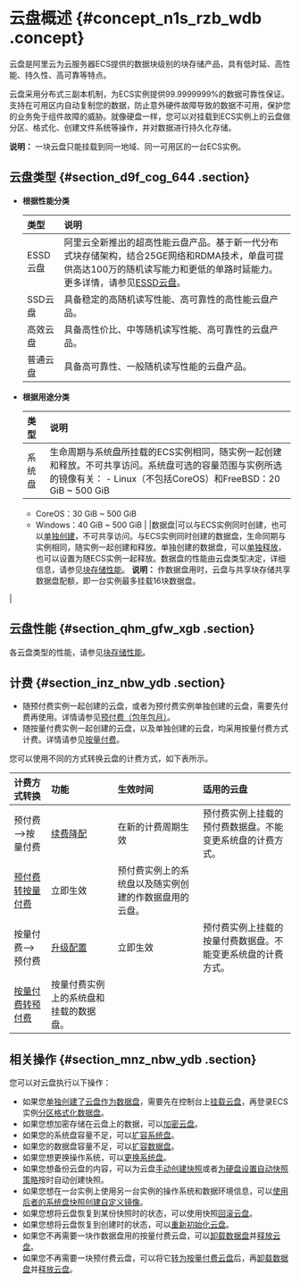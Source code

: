 # 云盘概述 {#concept_n1s_rzb_wdb .concept}

云盘是阿里云为云服务器ECS提供的数据块级别的块存储产品，具有低时延、高性能、持久性、高可靠等特点。

云盘采用分布式三副本机制，为ECS实例提供99.9999999%的数据可靠性保证。支持在可用区内自动复制您的数据，防止意外硬件故障导致的数据不可用，保护您的业务免于组件故障的威胁。就像硬盘一样，您可以对挂载到ECS实例上的云盘做分区、格式化、创建文件系统等操作，并对数据进行持久化存储。

**说明：** 一块云盘只能挂载到同一地域、同一可用区的一台ECS实例。

## 云盘类型 {#section_d9f_cog_644 .section}

-   **根据性能分类**

    |类型|说明|
    |:-|:-|
    |ESSD云盘|阿里云全新推出的超高性能云盘产品。基于新一代分布式块存储架构，结合25GE网络和RDMA技术，单盘可提供高达100万的随机读写能力和更低的单路时延能力。更多详情，请参见[ESSD云盘](cn.zh-CN/块存储/云盘/ESSD云盘.md#)。|
    |SSD云盘|具备稳定的高随机读写性能、高可靠性的高性能云盘产品。|
    |高效云盘|具备高性价比、中等随机读写性能、高可靠性的云盘产品。|
    |普通云盘|具备高可靠性、一般随机读写性能的云盘产品。|

-   **根据用途分类**

    |类型|说明|
    |:-|:-|
    |系统盘|生命周期与系统盘所挂载的ECS实例相同，随实例一起创建和释放。不可共享访问。系统盘可选的容量范围与实例所选的镜像有关：     -   Linux（不包括CoreOS）和FreeBSD：20 GiB ~ 500 GiB
    -   CoreOS：30 GiB ~ 500 GiB
    -   Windows：40 GiB ~ 500 GiB
 |
    |数据盘|可以与ECS实例同时创建，也可以[单独创建](cn.zh-CN/块存储/云盘/创建云盘/创建按量付费云盘.md#)，不可共享访问。与ECS实例同时创建的数据盘，生命同期与实例相同，随实例一起创建和释放。单独创建的数据盘，可以[单独释放](cn.zh-CN/块存储/云盘/释放云盘.md#)，也可以设置为随ECS实例一起释放。数据盘的性能由云盘类型决定，详细信息，请参见[块存储性能](cn.zh-CN/块存储/块存储性能.md#)。 **说明：** 作数据盘用时，云盘与共享块存储共享数据盘配额，即一台实例最多挂载16块数据盘。

 |


## 云盘性能 {#section_qhm_gfw_xgb .section}

各云盘类型的性能，请参见[块存储性能](cn.zh-CN/块存储/块存储性能.md#)。

## 计费 {#section_inz_nbw_ydb .section}

-   随预付费实例一起创建的云盘，或者为预付费实例单独创建的云盘，需要先付费再使用。详情请参见[预付费（包年包月）](../../../../cn.zh-CN/产品定价/预付费（包年包月）.md#)。
-   随按量付费实例一起创建的云盘，以及单独创建的云盘，均采用按量付费方式计费。详情请参见[按量付费](../../../../cn.zh-CN/产品定价/按量付费.md#)。

您可以使用不同的方式转换云盘的计费方式，如下表所示。

|计费方式转换|功能|生效时间|适用的云盘|
|:-----|:-|:---|:----|
|预付费—\>按量付费|[续费降配](../../../../cn.zh-CN/产品定价/续费实例/续费降配.md#)|在新的计费周期生效|预付费实例上挂载的预付费数据盘。不能变更系统盘的计费方式。|
|[预付费转按量付费](../../../../cn.zh-CN/产品定价/预付费转按量付费.md#)|立即生效|预付费实例上的系统盘以及随实例创建的作数据盘用的云盘。|
|按量付费—\>预付费|[升级配置](cn.zh-CN/实例/升降配实例/升配预付费实例/预付费实例升级配置.md#)|立即生效|预付费实例上挂载的按量付费数据盘。不能变更系统盘的计费方式。|
|[按量付费转预付费](../../../../cn.zh-CN/产品定价/按量付费转预付费.md#)|按量付费实例上的系统盘和挂载的数据盘。|

## 相关操作 {#section_mnz_nbw_ydb .section}

您可以对云盘执行以下操作：

-   如果您[单独创建了云盘作为数据盘](cn.zh-CN/块存储/云盘/创建云盘/创建按量付费云盘.md#)，需要先在控制台上[挂载云盘](cn.zh-CN/块存储/云盘/挂载云盘.md#)，再登录ECS实例[分区格式化数据盘](../../../../cn.zh-CN/个人版快速入门/格式化数据盘/Linux格式化数据盘.md#)。
-   如果您想加密存储在云盘上的数据，可以[加密云盘](cn.zh-CN/块存储/云盘/ECS云盘加密.md#)。
-   如果您的系统盘容量不足，可以[扩容系统盘](cn.zh-CN/块存储/云盘/扩容云盘/扩容云盘容量.md#)。
-   如果您的数据盘容量不足，可以[扩容数据盘](cn.zh-CN/块存储/云盘/扩容云盘/扩容云盘容量.md#)。
-   如果您想更换操作系统，可以[更换系统盘](cn.zh-CN/块存储/云盘/更换系统盘/更换系统盘（公共镜像）.md#)。
-   如果您想备份云盘的内容，可以为云盘[手动创建快照](cn.zh-CN/快照/使用快照/创建快照.md#)或者[为硬盘设置自动快照策略](cn.zh-CN/快照/使用快照/使用自动快照策略.md#)按时自动创建快照。
-   如果您想在一台实例上使用另一台实例的操作系统和数据环境信息，可以[使用后者的系统盘快照创建自定义镜像](cn.zh-CN/镜像/自定义镜像/创建自定义镜像/使用快照创建自定义镜像.md#)。
-   如果您想将云盘恢复到某份快照时的状态，可以使用快照[回滚云盘](cn.zh-CN/块存储/云盘/回滚云盘.md#)。
-   如果您想将云盘恢复到创建时的状态，可以[重新初始化云盘](cn.zh-CN/块存储/云盘/重新初始化云盘.md#)。
-   如果您不再需要一块作数据盘用的按量付费云盘，可以[卸载数据盘](cn.zh-CN/块存储/云盘/卸载数据盘.md#)并[释放云盘](cn.zh-CN/块存储/云盘/释放云盘.md#)。
-   如果您不再需要一块预付费云盘，可以将它[转为按量付费云盘](cn.zh-CN/块存储/云盘/转换云盘的计费方式.md#)后，再[卸载数据盘](cn.zh-CN/块存储/云盘/卸载数据盘.md#)并[释放云盘](cn.zh-CN/块存储/云盘/释放云盘.md#)。


